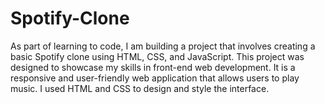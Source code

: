 # Spotify-Clone
As part of learning to code, I am building a  project that involves creating a basic Spotify clone using HTML, CSS, and JavaScript. This project was designed to showcase my skills in front-end web development. It is a responsive and user-friendly web application that allows users to play music. I used HTML and CSS to design and style the interface.
